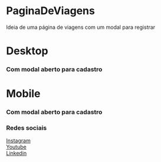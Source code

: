 # PaginaDeViagens
Ideia de uma página de viagens com um modal para registrar


<h1> Desktop </h1>
<h3> Com modal aberto para cadastro </h3>

<h1> Mobile </h1>
<h3> Com modal aberto para cadastro </h3>

<h3> Redes sociais </h3>
<a href="https://www.instagram.com/nicolaslimadev/"> Instagram </a> <br>
<a href="https://www.youtube.com/channel/UC5_OejoYarsFy2tGA52_etg"> Youtube </a> <br>
<a href="https://www.linkedin.com/in/nicolas-lima-9a5700214/"> Linkedin </a>

